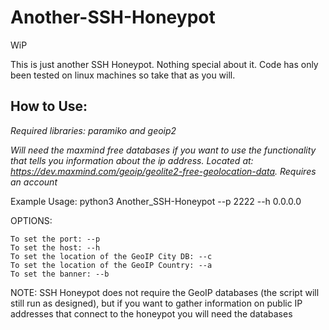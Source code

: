 # Another-SSH-Honeypot

WiP

This is just another SSH Honeypot. Nothing special about it. Code has only been tested on linux machines so take that as you will.

## How to Use:

*Required libraries: paramiko and geoip2*


*Will need the maxmind free databases if you want to use the functionality that tells you information about the ip address. Located at: https://dev.maxmind.com/geoip/geolite2-free-geolocation-data. Requires an account*


Example Usage: python3 Another_SSH-Honeypot --p 2222 --h 0.0.0.0 

OPTIONS:  
    
    To set the port: --p
    To set the host: --h
    To set the location of the GeoIP City DB: --c
    To set the location of the GeoIP Country: --a
    To set the banner: --b
    
    
 NOTE: SSH Honeypot does not require the GeoIP databases (the script will still run as designed), but if you want to gather information on public IP addresses that connect to the honeypot you will need the databases


  
 
